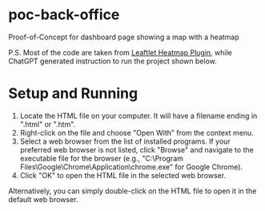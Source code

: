 # poc-back-office
Proof-of-Concept for dashboard page showing a map with a heatmap

P.S. Most of the code are taken from [Leaftlet Heatmap Plugin](https://www.patrick-wied.at/static/heatmapjs/plugin-leaflet-layer.html), while ChatGPT generated instruction to run the project shown below.

# Setup and Running
1. Locate the HTML file on your computer. It will have a filename ending in ".html" or ".htm".
2. Right-click on the file and choose "Open With" from the context menu.
3. Select a web browser from the list of installed programs. If your preferred web browser is not listed, click "Browse" and navigate to the executable file for the browser (e.g., "C:\Program Files\Google\Chrome\Application\chrome.exe" for Google Chrome).
4. Click "OK" to open the HTML file in the selected web browser.

Alternatively, you can simply double-click on the HTML file to open it in the default web browser.
